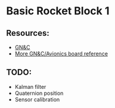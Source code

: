 # Basic Rocket Block 1
## Resources:
 - [GN&C](https://www.youtube.com/watch?v=BSMpJ1t_ddY)
 - [More GN&C/Avionics board reference](https://www.youtube.com/watch?v=c3SYiI_NYq0)
## TODO:
 - Kalman filter
 - Quaternion position
 - Sensor calibration

